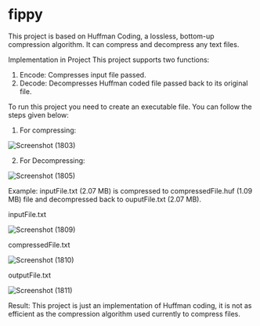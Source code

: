 # fippy

This project is based on Huffman Coding, a lossless, bottom-up compression algorithm.
It can compress and decompress any text files.


Implementation in Project
This project supports two functions:
1) Encode: Compresses input file passed.
2) Decode: Decompresses Huffman coded file passed back to its original file.


To run this project you need to create an executable file. 
You can follow the steps given below:

1) For compressing:

![Screenshot (1803)](https://user-images.githubusercontent.com/66181120/182021463-0c376291-4971-4351-ab9f-74b60a602d5f.png)

2) For Decompressing:

![Screenshot (1805)](https://user-images.githubusercontent.com/66181120/182021610-75978e56-6d41-44dc-8c42-9e8d3af8829e.png)



Example: inputFile.txt (2.07 MB) is compressed to compressedFile.huf (1.09 MB) file and decompressed back to ouputFile.txt (2.07 MB).

inputFile.txt

![Screenshot (1809)](https://user-images.githubusercontent.com/66181120/182021815-cb05bf61-aee4-4e98-a66e-b0f63fa3f3f9.png)

compressedFile.txt 

![Screenshot (1810)](https://user-images.githubusercontent.com/66181120/182021817-22dd8c34-9c18-48f9-a163-381b428e9aa3.png)

outputFile.txt

![Screenshot (1811)](https://user-images.githubusercontent.com/66181120/182021818-d51b68d8-44bc-44c0-b31c-ee502aa93a21.png)


Result: This project is just an implementation of Huffman coding, it is not as efficient as the compression algorithm used currently to compress files.
